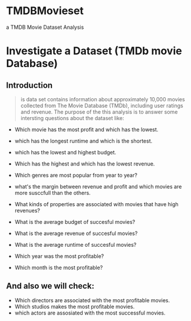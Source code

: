 # TMDBMovieset
a TMDB Movie Dataset Analysis

# Investigate a Dataset (TMDb movie Database)
## Introduction
> is data set contains information about approximately 10,000 movies collected from The Movie Database (TMDb), including user ratings and revenue. The purpose of the this analysis is to answer some intersting questions about the dataset like:

- Which movie has the most profit and which has the lowest.
- which has the longest runtime and which is the shortest.
- which has the lowest and highest budget.
- Which has the highest and which has the lowest revenue.
- Which genres are most popular from year to year?
- what's the margin between revenue and profit and which movies are more susccfull than the others.

- What kinds of properties are associated with movies that have high revenues?
- What is the average budget of succesful movies?
- What is the average revenue of succesful movies?
- What is the average runtime of succesful movies?
- Which year was the most profitable?
- Which month is the most profitable?

## And also we will check:
- Which directors are associated with the most profitable movies.
- Which studios makes the most profitable movies.
- which actors are assosiated with the most successful movies.
